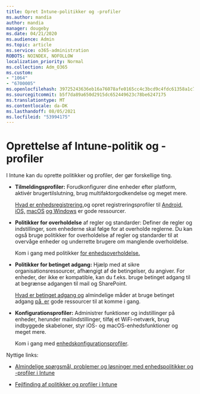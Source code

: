 ```yaml
---
title: Opret Intune-politikker og -profiler
ms.author: mandia
author: mandia
manager: dougeby
ms.date: 04/21/2020
ms.audience: Admin
ms.topic: article
ms.service: o365-administration
ROBOTS: NOINDEX, NOFOLLOW
localization_priority: Normal
ms.collection: Adm_O365
ms.custom:
- "1064"
- "6700005"
ms.openlocfilehash: 39725243636eb16a76078afe0165cc4c3bcd9c4fdc61358a1c75b6b310956c41
ms.sourcegitcommit: b5f7da89a650d2915dc652449623c78be6247175
ms.translationtype: MT
ms.contentlocale: da-DK
ms.lasthandoff: 08/05/2021
ms.locfileid: "53994175"
---
```

# <a name="creating-intune-policy-and-profiles"></a>Oprettelse af Intune-politik og -profiler

I Intune kan du oprette politikker og profiler, der gør forskellige ting.

- **Tilmeldingsprofiler:** Forudkonfigurer dine enheder efter platform, aktivér brugertilslutning, brug multifaktorgodkendelse og meget mere.

  [Hvad er enhedsregistrering,](https://docs.microsoft.com/intune/device-enrollment)og opret registreringsprofiler til [Android,](https://docs.microsoft.com/intune/android-enroll) [iOS,](https://docs.microsoft.com/intune/ios-enroll) [macOS](https://docs.microsoft.com/intune/macos-enroll) [og Windows](https://docs.microsoft.com/intune/windows-enrollment-methods) er gode ressourcer.

- **Politikker for overholdelse** af regler og standarder: Definer de regler og indstillinger, som enhederne skal følge for at overholde reglerne. Du kan også bruge politikker for overholdelse af regler og standarder til at overvåge enheder og underrette brugere om manglende overholdelse.

  Kom i gang med politikker [for enhedsoverholdelse.](https://docs.microsoft.com/intune/device-compliance-get-started)
- **Politikker for betinget adgang:** Hjælp med at sikre organisationsressourcer, afhængigt af de betingelser, du angiver. For enheder, der ikke er kompatible, kan du f.eks. bruge betinget adgang til at begrænse adgangen til mail og SharePoint.

  [Hvad er betinget adgang og](https://docs.microsoft.com/intune/conditional-access) almindelige måder at bruge betinget adgang [på, er](https://docs.microsoft.com/intune/conditional-access-intune-common-ways-use) gode ressourcer til at komme i gang.

- **Konfigurationsprofiler:** Administrer funktioner og indstillinger på enheder, herunder mailindstillinger, tilføj et WiFi-netværk, brug indbyggede skabeloner, styr iOS- og macOS-enhedsfunktioner og meget mere.

  Kom i gang med [enhedskonfigurationsprofiler](https://docs.microsoft.com/intune/device-profiles).

Nyttige links:

- [Almindelige spørgsmål, problemer og løsninger med enhedspolitikker og -profiler i Intune](https://docs.microsoft.com/intune/device-profile-troubleshoot)

- [Fejlfinding af politikker og profiler i Intune](https://docs.microsoft.com/troubleshoot/mem/intune/troubleshoot-policies-in-microsoft-intune)
